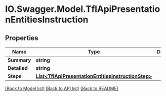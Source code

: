 # IO.Swagger.Model.TflApiPresentationEntitiesInstruction
## Properties

Name | Type | Description | Notes
------------ | ------------- | ------------- | -------------
**Summary** | **string** |  | [optional] 
**Detailed** | **string** |  | [optional] 
**Steps** | [**List&lt;TflApiPresentationEntitiesInstructionStep&gt;**](TflApiPresentationEntitiesInstructionStep.md) |  | [optional] 

[[Back to Model list]](../README.md#documentation-for-models) [[Back to API list]](../README.md#documentation-for-api-endpoints) [[Back to README]](../README.md)

